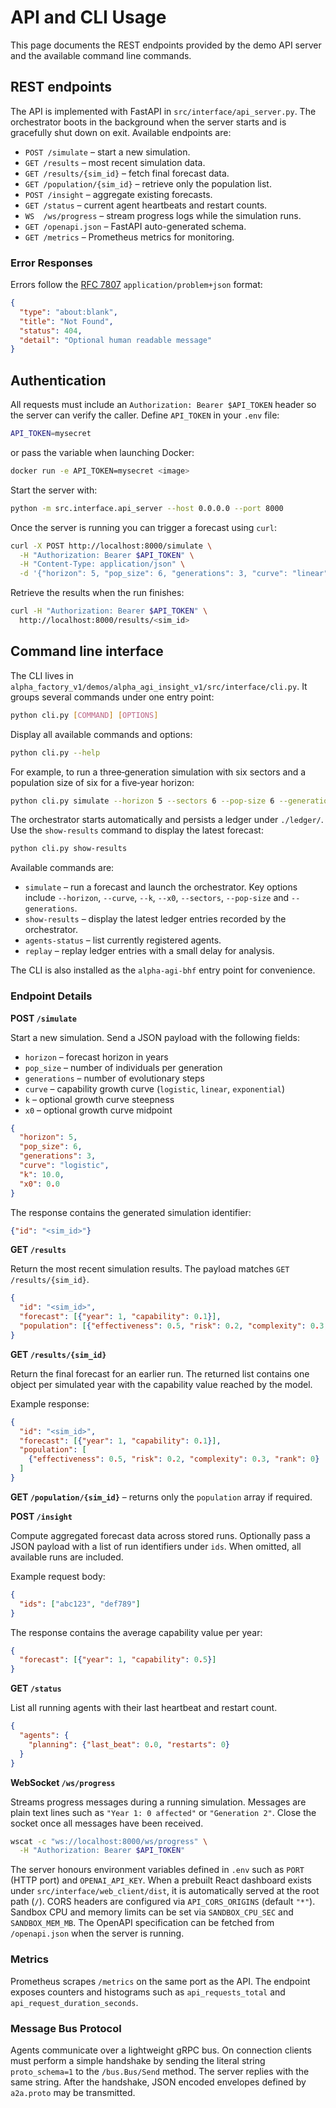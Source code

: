 # API and CLI Usage

This page documents the REST endpoints provided by the demo API server and the available command line commands.

## REST endpoints

The API is implemented with FastAPI in `src/interface/api_server.py`. The
orchestrator boots in the background when the server starts and is gracefully
shut down on exit. Available endpoints are:

- `POST /simulate` – start a new simulation.
- `GET /results` – most recent simulation data.
- `GET /results/{sim_id}` – fetch final forecast data.
- `GET /population/{sim_id}` – retrieve only the population list.
- `POST /insight` – aggregate existing forecasts.
- `GET /status` – current agent heartbeats and restart counts.
- `WS  /ws/progress` – stream progress logs while the simulation runs.
- `GET /openapi.json` – FastAPI auto-generated schema.
- `GET /metrics` – Prometheus metrics for monitoring.

### Error Responses

Errors follow the [RFC&nbsp;7807](https://datatracker.ietf.org/doc/html/rfc7807)
`application/problem+json` format:

```json
{
  "type": "about:blank",
  "title": "Not Found",
  "status": 404,
  "detail": "Optional human readable message"
}
```

## Authentication

All requests must include an `Authorization: Bearer $API_TOKEN` header so the
server can verify the caller. Define `API_TOKEN` in your `.env` file:

```bash
API_TOKEN=mysecret
```

or pass the variable when launching Docker:

```bash
docker run -e API_TOKEN=mysecret <image>
```

Start the server with:

```bash
python -m src.interface.api_server --host 0.0.0.0 --port 8000
```

Once the server is running you can trigger a forecast using `curl`:

```bash
curl -X POST http://localhost:8000/simulate \
  -H "Authorization: Bearer $API_TOKEN" \
  -H "Content-Type: application/json" \
  -d '{"horizon": 5, "pop_size": 6, "generations": 3, "curve": "linear"}'
```

Retrieve the results when the run finishes:

```bash
curl -H "Authorization: Bearer $API_TOKEN" \
  http://localhost:8000/results/<sim_id>
```

## Command line interface

The CLI lives in `alpha_factory_v1/demos/alpha_agi_insight_v1/src/interface/cli.py`. It groups several commands under one entry point:

```bash
python cli.py [COMMAND] [OPTIONS]
```

Display all available commands and options:

```bash
python cli.py --help
```

For example, to run a three‑generation simulation with six sectors and a
population size of six for a five‑year horizon:

```bash
python cli.py simulate --horizon 5 --sectors 6 --pop-size 6 --generations 3
```

The orchestrator starts automatically and persists a ledger under `./ledger/`.
Use the `show-results` command to display the latest forecast:

```bash
python cli.py show-results
```

Available commands are:

- `simulate` – run a forecast and launch the orchestrator. Key options include `--horizon`, `--curve`, `--k`, `--x0`, `--sectors`, `--pop-size` and `--generations`.
- `show-results` – display the latest ledger entries recorded by the orchestrator.
- `agents-status` – list currently registered agents.
- `replay` – replay ledger entries with a small delay for analysis.

The CLI is also installed as the `alpha-agi-bhf` entry point for convenience.

### Endpoint Details

**POST `/simulate`**

Start a new simulation. Send a JSON payload with the following fields:

- `horizon` – forecast horizon in years
- `pop_size` – number of individuals per generation
- `generations` – number of evolutionary steps
- `curve` – capability growth curve (`logistic`, `linear`, `exponential`)
- `k` – optional growth curve steepness
- `x0` – optional growth curve midpoint

```json
{
  "horizon": 5,
  "pop_size": 6,
  "generations": 3,
  "curve": "logistic",
  "k": 10.0,
  "x0": 0.0
}
```

The response contains the generated simulation identifier:

```json
{"id": "<sim_id>"}
```

**GET `/results`**

Return the most recent simulation results. The payload matches
``GET /results/{sim_id}``.

```json
{
  "id": "<sim_id>",
  "forecast": [{"year": 1, "capability": 0.1}],
  "population": [{"effectiveness": 0.5, "risk": 0.2, "complexity": 0.3, "rank": 0}]
}
```

**GET `/results/{sim_id}`**

Return the final forecast for an earlier run. The returned list contains one
object per simulated year with the capability value reached by the model.

Example response:

```json
{
  "id": "<sim_id>",
  "forecast": [{"year": 1, "capability": 0.1}],
  "population": [
    {"effectiveness": 0.5, "risk": 0.2, "complexity": 0.3, "rank": 0}
  ]
}
```

**GET `/population/{sim_id}`** – returns only the ``population`` array if required.

**POST `/insight`**

Compute aggregated forecast data across stored runs. Optionally pass a JSON
payload with a list of run identifiers under ``ids``. When omitted, all
available runs are included.

Example request body:

```json
{
  "ids": ["abc123", "def789"]
}
```

The response contains the average capability value per year:

```json
{
  "forecast": [{"year": 1, "capability": 0.5}]
}
```

**GET `/status`**

List all running agents with their last heartbeat and restart count.

```json
{
  "agents": {
    "planning": {"last_beat": 0.0, "restarts": 0}
  }
}
```

**WebSocket `/ws/progress`**

Streams progress messages during a running simulation. Messages are plain text lines
such as `"Year 1: 0 affected"` or `"Generation 2"`. Close the socket once all
messages have been received.

```bash
wscat -c "ws://localhost:8000/ws/progress" \
  -H "Authorization: Bearer $API_TOKEN"
```

The server honours environment variables defined in `.env` such as `PORT` (HTTP port) and `OPENAI_API_KEY`. When a prebuilt React dashboard exists under `src/interface/web_client/dist`, it is automatically served at the root path (`/`). CORS headers are configured via `API_CORS_ORIGINS` (default `"*"`).
Sandbox CPU and memory limits can be set via `SANDBOX_CPU_SEC` and `SANDBOX_MEM_MB`.
The OpenAPI specification can be fetched from `/openapi.json` when the server is
running.

### Metrics

Prometheus scrapes `/metrics` on the same port as the API. The endpoint exposes
counters and histograms such as `api_requests_total` and
`api_request_duration_seconds`.

### Message Bus Protocol

Agents communicate over a lightweight gRPC bus. On connection clients must
perform a simple handshake by sending the literal string `proto_schema=1` to the
`/bus.Bus/Send` method. The server replies with the same string. After the
handshake, JSON encoded envelopes defined by `a2a.proto` may be transmitted.
